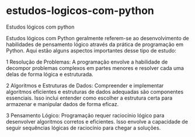 # estudos-logicos-com-python
Estudos lógicos com python

Estudos lógicos com Python geralmente referem-se ao desenvolvimento de habilidades de pensamento lógico através da prática de programação em Python. Aqui estão alguns aspectos importantes desse tipo de estudo:

1 Resolução de Problemas: A programação envolve a habilidade de decompor problemas complexos em partes menores e resolver cada uma delas de forma lógica e estruturada.

2 Algoritmos e Estruturas de Dados: Compreender e implementar algoritmos eficientes e estruturas de dados adequadas são componentes essenciais. Isso inclui entender como escolher a estrutura certa para armazenar e manipular dados de forma eficaz.

3 Pensamento Lógico: Programação requer raciocínio lógico para desenvolver algoritmos corretos e eficientes. Isso envolve a capacidade de seguir sequências lógicas de raciocínio para chegar a soluções.
